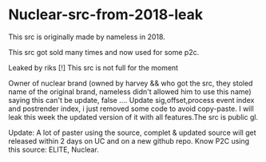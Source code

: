 # Nuclear-src-from-2018-leak
This src is originally made by nameless in 2018.

This src got sold many times and now used for some p2c.

Leaked by riks
[!] This src is not full for the moment

Owner of nuclear brand (owned by harvey && who got the src, they stoled name of the original brand, nameless didn't allowed him to use this name) saying this can't be update, false ....
Update sig,offset,process event index and postrender index, i just removed some code to avoid copy-paste.
I will leak this week the updated version of it with all features.The src is public gl.


Update: A lot of paster using the source, complet & updated source will get released within 2 days on UC and on a new github repo.
Know P2C using this source: ELITE, Nuclear.

